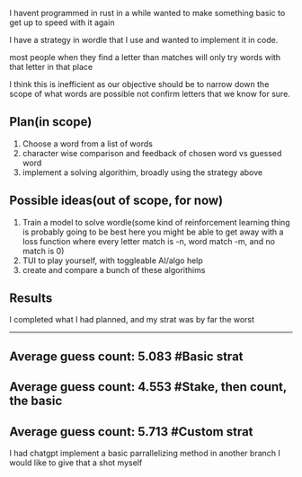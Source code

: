I havent programmed in rust in a while
wanted to make something basic to get up to speed with it again

I have a strategy in wordle that I use and wanted to implement it in code.

most people when they find a letter than matches will only try words with that letter in that place

I think this is inefficient as our objective should be to narrow down the scope of what words are possible
not confirm letters that we know for sure.

## Plan(in scope)
1. Choose a word from a list of words
2. character wise comparison and feedback of chosen word vs guessed word
3. implement a solving algorithim, broadly using the strategy above

## Possible ideas(out of scope, for now)
1. Train a model to solve wordle(some kind of reinforcement learning thing is probably going to be best here
    you might be able to get away with a loss function where every letter match is -n, word match -m, and no match is 0)
2. TUI to play yourself, with toggleable AI/algo help
3. create and compare a bunch of these algorithims


## Results
I completed what I had planned, and my strat was by far the worst

------------------------------------------------------------
Average guess count: 5.083 #Basic strat
------------------------------------------------------------
Average guess count: 4.553 #Stake, then count, the basic
------------------------------------------------------------
Average guess count: 5.713 #Custom strat
------------------------------------------------------------

I had chatgpt implement a basic parrallelizing method in another branch
I would like to give that a shot myself